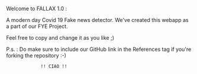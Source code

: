 Welcome to FALLAX 1.0 : 

A modern day Covid 19 Fake news detector.
We've created this webapp as a part of our FYE Project.

Feel free to copy and change it as you like ;)

P.s. : Do make sure to include our GitHub link in the References tag 
 if you're forking the repository :-)

                 !! CIAO !!
